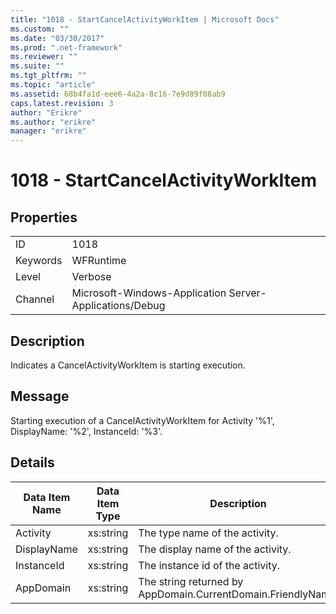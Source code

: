 ```yaml
---
title: "1018 - StartCancelActivityWorkItem | Microsoft Docs"
ms.custom: ""
ms.date: "03/30/2017"
ms.prod: ".net-framework"
ms.reviewer: ""
ms.suite: ""
ms.tgt_pltfrm: ""
ms.topic: "article"
ms.assetid: 68b4fa1d-eee6-4a2a-8c16-7e9d89f08ab9
caps.latest.revision: 3
author: "Erikre"
ms.author: "erikre"
manager: "erikre"
---
```

# 1018 - StartCancelActivityWorkItem
## Properties  
  
|||  
|-|-|  
|ID|1018|  
|Keywords|WFRuntime|  
|Level|Verbose|  
|Channel|Microsoft-Windows-Application Server-Applications/Debug|  
  
## Description  
 Indicates a CancelActivityWorkItem is starting execution.  
  
## Message  
 Starting execution of a CancelActivityWorkItem for Activity '%1', DisplayName: '%2', InstanceId: '%3'.  
  
## Details  
  
|Data Item Name|Data Item Type|Description|  
|--------------------|--------------------|-----------------|  
|Activity|xs:string|The type name of the activity.|  
|DisplayName|xs:string|The display name of the activity.|  
|InstanceId|xs:string|The instance id of the activity.|  
|AppDomain|xs:string|The string returned by AppDomain.CurrentDomain.FriendlyName.|